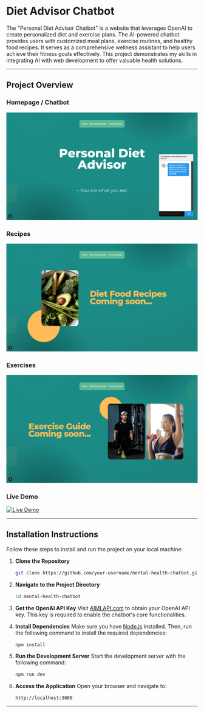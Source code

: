 # Diet Advisor Chatbot

The "Personal Diet Advisor Chatbot" is a website that leverages OpenAI to create personalized diet and exercise plans. The AI-powered chatbot provides users with customized meal plans, exercise routines, and healthy food recipes. It serves as a comprehensive wellness assistant to help users achieve their fitness goals effectively. This project demonstrates my skills in integrating AI with web development to offer valuable health solutions.

---

## Project Overview

### Homepage / Chatbot 
![Homepage](/public/chatbot.png)

### Recipes
![Diet Food Recipes](/public/recipes.png)

### Exercises
![Exercises](/public/exercises.png)

### Live Demo  
[![Live Demo](https://img.shields.io/badge/Live-Demo-blue?style=for-the-badge&logo=vercel)](https://personal-diet-advisor-chatbot.vercel.app/)  

---

## Installation Instructions

Follow these steps to install and run the project on your local machine:

1. **Clone the Repository**
   ```bash
   git clone https://github.com/your-username/mental-health-chatbot.git
   ```

2. **Navigate to the Project Directory**
   ```bash
   cd mental-health-chatbot
   ```

3. **Get the OpenAI API Key**
   Visit [AIMLAPI.com](https://aimlapi.com) to obtain your OpenAI API key. This key is required to enable the chatbot's core functionalities.

4. **Install Dependencies**
   Make sure you have [Node.js](https://nodejs.org/) installed. Then, run the following command to install the required dependencies:
   ```bash
   npm install
   ```

5. **Run the Development Server**
   Start the development server with the following command:
   ```bash
   npm run dev
   ```

6. **Access the Application**
   Open your browser and navigate to:
   ```
   http://localhost:3000
   ```

---
